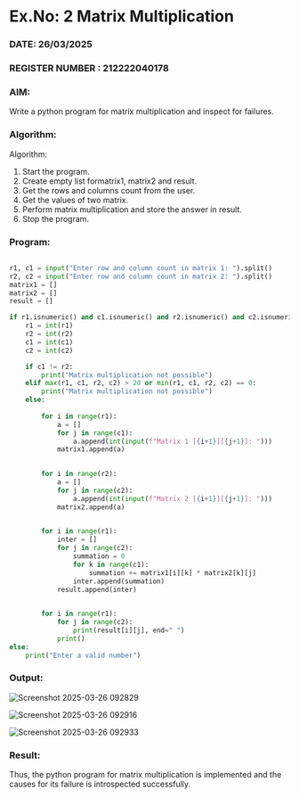 # Ex.No: 2   Matrix Multiplication 

### DATE: 26/03/2025                                                                     
### REGISTER NUMBER : 212222040178


### AIM: 
Write a python program for matrix multiplication and inspect for failures.
 
### Algorithm:

Algorithm:
1. Start the program.
2. Create empty list formatrix1, matrix2 and result.
3. Get the rows and columns count from the user.
4. Get the values of two matrix.
5. Perform matrix multiplication and store the answer in result.
6. Stop the program.
### Program:
```python

r1, c1 = input("Enter row and column count in matrix 1: ").split()
r2, c2 = input("Enter row and column count in matrix 2: ").split()
matrix1 = []
matrix2 = []
result = []

if r1.isnumeric() and c1.isnumeric() and r2.isnumeric() and c2.isnumeric():
    r1 = int(r1)
    r2 = int(r2)
    c1 = int(c1)
    c2 = int(c2)

    if c1 != r2:
        print("Matrix multiplication not possible")
    elif max(r1, c1, r2, c2) > 20 or min(r1, c1, r2, c2) == 0:
        print("Matrix multiplication not possible")
    else:
        
        for i in range(r1):
            a = []
            for j in range(c1):
                a.append(int(input(f"Matrix 1 [{i+1}][{j+1}]: ")))
            matrix1.append(a)

        
        for i in range(r2):
            a = []
            for j in range(c2):
                a.append(int(input(f"Matrix 2 [{i+1}][{j+1}]: ")))
            matrix2.append(a)

        
        for i in range(r1):
            inter = []
            for j in range(c2):
                summation = 0
                for k in range(c1):  
                    summation += matrix1[i][k] * matrix2[k][j]
                inter.append(summation)
            result.append(inter)

        
        for i in range(r1):
            for j in range(c2):
                print(result[i][j], end=" ")
            print()
else:
    print("Enter a valid number")

```


### Output:
![Screenshot 2025-03-26 092829](https://github.com/user-attachments/assets/9158d078-fbb5-4227-a59c-2efcc3817de9)

![Screenshot 2025-03-26 092916](https://github.com/user-attachments/assets/5183f393-55aa-4cdd-9afb-b038f430d3d5)

![Screenshot 2025-03-26 092933](https://github.com/user-attachments/assets/2ce8a4b4-5f72-4517-878b-469def1f7780)


### Result:
Thus, the python program for matrix multiplication is implemented and the causes for its failure is introspected successfully.
